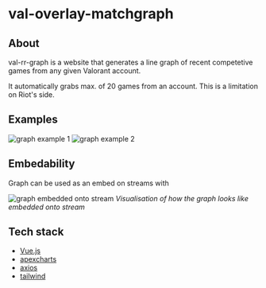 # val-overlay-matchgraph

## About

val-rr-graph is a website that generates a line graph of recent competetive games from any given Valorant account.

It automatically grabs max. of 20 games from an account. This is a limitation on Riot's side.

## Examples 

![graph example 1](https://github.com/user-attachments/assets/5a888477-39b1-4801-8b8b-0740121c7aae)
![graph example 2](https://github.com/user-attachments/assets/9907ab49-5538-48b0-bac4-734a7ebeeeec)

## Embedability

Graph can be used as an embed on streams with 

![graph embedded onto stream](https://github.com/user-attachments/assets/675df4b5-b522-45ee-8974-00e6827566a3)
*Visualisation of how the graph looks like embedded onto stream*

## Tech stack

* [Vue.js](https://vuejs.org/)
* [apexcharts](https://www.npmjs.com/package/apexcharts) 
* [axios](https://www.npmjs.com/package/axios)
* [tailwind](https://www.npmjs.com/package/tailwindcss)
